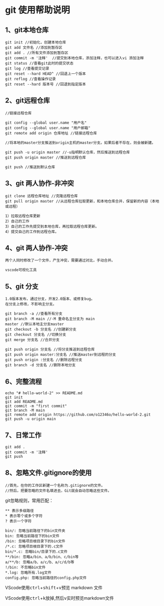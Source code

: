# git 使用帮助说明

## 1、git本地仓库

    git init //初始化，创建本地仓库
    git add 文件名 //添加到暂存区
    git add . //所有文件添加到暂存区
    git commit -m '注释'  //提交到本地仓库，添加注释，也可以进入vi 添加注释
    git status //查看git此时的提交状态
    git log //查看提交记录
    git reset --hard HEAD^ //回退上一个版本
    git reflog //查看操作记录
    git reset --hard 版本号 //回退到指定版本

## 2、git远程仓库

    //链接远程仓库
    
    git config --global user.name "用户名"
    git config --global user.name "用户邮箱"
    git remote add origin 仓库地址 //链接远程仓库
    
    //将本地的master分支推送到origin主机的master分支。如果后者不存在，则会被新建。
    
    git push -u origin master //-u指明默认仓库，然后推送到远程仓库
    git push origin master //推送到远程仓库
    
    git push //推送到默认仓库

## 3、git 两人协作-非冲突

    git clone 远程仓库地址 //克隆远程仓库
    git pull origin master //从远程仓库拉取更新，和本地仓库合并，保留新的内容（本地或远程）
    
    1）拉取远程仓库更新 
    2）自己的工作
    3）自己的工作先提交到本地仓库，再拉取远程仓库更新。
    4）提交自己的工作到远程仓库。

## 4、git 两人协作-冲突

    两个人同时修改了一个文件，产生冲突，需要通过对比，手动合并。
    
    vscode可视化工具

## 5、git 分支

    1.0版本发布，通过分支，开发2.0版本、或修复bug。  
    在分支上修改，不影响主分支。 
    
    git branch -a //查看所有分支
    git branch -M main //-M 重命名主分支为 main
    master //默认本地主分支master
    git checkout -b 分支名 //创建新分支
    git checkout 分支名 //切换分支
    git merge 分支名 //合并分支
    
    git push origin 分支名 //将分支推送到远程仓库
    git push origin master:分支名 //推送master到远程的分支
    git push origin :分支名 //删除远程分支
    git branch -d 分支名 //删除本地分支

## 6、完整流程

    echo "# hello-world-2" >> README.md
    git init
    git add README.md
    git commit -m "first commit"
    git branch -M main
    git remote add origin https://github.com/o12346o/hello-world-2.git
    git push -u origin main

## 7、日常工作

```
git add .
git commit -m '注释'
git push
```

## 8、忽略文件.gitignore的使用

```
//首先，在你的工作区新建一个名称为.gitignore的文件。
//然后，把要忽略的文件名填进去，Git就会自动忽略这些文件。
```

git忽略规则，常用匹配：

```
** 表示多级路径
* 表示零个或多个字符
? 表示一个字符
```

```
bin/: 忽略当前路径下的bin文件夹
bin: 忽略当前路径下的bin文件
/bin: 忽略项目根目录下的bin文件
/*.c: 忽略项目根目录下的.c文件
bin/*.c: 忽略bin/目录下的.c文件
**/bin: 忽略a/bin、a/b/bin、c/bin等
a/**/b: 忽略a/b、a/c/b、a/c/d/b等
!/bin: 不忽略bin文件
*.log: 忽略所有.log文件
config.php: 忽略当前路径的config.php文件
```

VScode使用<kbd>ctrl</kbd>+<kbd>shift</kbd>+<kbd>v</kbd>预览 markdown 文件

VScode使用<kbd>ctrl</kbd>+<kbd>k</kbd>放掉,然后<kbd>v</kbd>实时预览markdown文件